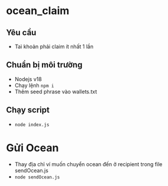 # ocean_claim

## Yêu cầu
- Taì khoản phải claim ít nhất 1 lần 

## Chuẩn bị môi trường
- Nodejs v18
- Chạy lệnh  `npm i`
- Thêm seed phrase vào wallets.txt

## Chạy script
- `node index.js`


# Gửi Ocean

- Thay địa chỉ ví muốn chuyển ocean đến ở recipient trong file sendOcean.js
- `node sendOcean.js`